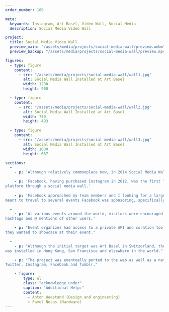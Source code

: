 ```yaml
---
order_number: 100

meta:
  keywords: Instagram, Art Basel, Video Wall, Social Media
  description: Social Media Video Wall

project:
  title: Social Media Video Wall
  preview_main: "/assets/media/projects/social-media-wall/preview.webm"
  preview_backup: "/assets/media/projects/social-media-wall/preview.mp4"

figures:
  - type: figure
    content:
      - src: "/assets/media/projects/social-media-wall/wall1.jpg"
        alt: Social Media Wall Installed at Art Basel
        width: 1200
        height: 900

  - type: figure
    content:
      - src: "/assets/media/projects/social-media-wall/wall2.jpg"
        alt: Social Media Wall Installed at Art Basel
        width: 740
        height: 493

  - type: figure
    content:
      - src: "/assets/media/projects/social-media-wall/wall3.jpg"
        alt: Social Media Wall Installed at Art Basel
        width: 1000
        height: 667

sections:
  -
    - p: 'Although relatively commonplace now, in 2014 Social Media Walls were much less common.'

    - p: 'Facebook, having purchased Instagram in 2012, was the first large company I saw encourage interaction with its 
platform through a social media wall.'
      
    - p: 'Facebook approached my team members and I looking for a large multi-display social media display wall which was
meant to travel to several events Facebook was sponsoring, specifically Art Basel.'

  -
    - p: 'At various events around the world, visitors were encouraged to interact with a very large video display through
hashtags and @ mentions of other users.'

    - p: "Event organizes had access to a private API and curation tool to select content and display photos and videos 
they wanted to showcase at their event."

  -
    - p: "Although the initial target was Art Basel in Switzerland, the project was popular enough that it traveled worldwide and 
was installed in Hong Kong, San Francisco and elsewhere in the world."

    - p: "The project was eventually ported to the web as well as a native app and was able to work with most social media platforms including 
Twitter, Instagram, Facebook and Tumblr."

    - figure:
        type: ul
        class: "acknowledge under"
        caption: "Additional Help:"
        content:
          - Anton Heestand (Design and engineering)
          - Pavel Necas (Hardware)
---
```

